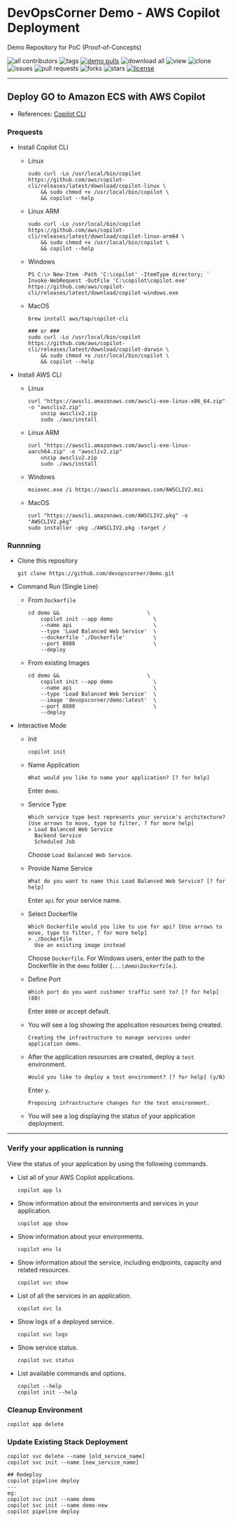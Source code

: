 # DevOpsCorner Demo - AWS Copilot Deployment

Demo Repository for PoC (Proof-of-Concepts)

![all contributors](https://img.shields.io/github/contributors/devopscorner/demo)
![tags](https://img.shields.io/github/v/tag/devopscorner/demo?sort=semver)
[![demo pulls](https://img.shields.io/docker/pulls/devopscorner/demo.svg?label=demo%20pulls&logo=docker)](https://hub.docker.com/r/devopscorner/demo/)
![download all](https://img.shields.io/github/downloads/devopscorner/demo/total.svg)
![view](https://views.whatilearened.today/views/github/devopscorner/demo.svg)
![clone](https://img.shields.io/badge/dynamic/json?color=success&label=clone&query=count&url=https://raw.githubusercontent.com/devopscorner/demo/master/clone.json?raw=True&logo=github)
![issues](https://img.shields.io/github/issues/devopscorner/demo)
![pull requests](https://img.shields.io/github/issues-pr/devopscorner/demo)
![forks](https://img.shields.io/github/forks/devopscorner/demo)
![stars](https://img.shields.io/github/stars/devopscorner/demo)
[![license](https://img.shields.io/github/license/devopscorner/demo)](https://img.shields.io/github/license/devopscorner/demo)

---

## Deploy GO to Amazon ECS with AWS Copilot

- References:
  [Copilot CLI](https://docs.aws.amazon.com/AmazonECS/latest/developerguide/getting-started-aws-copilot-cli.html)

### Prequests

- Install Copilot CLI

  - Linux

    ```
    sudo curl -Lo /usr/local/bin/copilot https://github.com/aws/copilot-cli/releases/latest/download/copilot-linux \
        && sudo chmod +x /usr/local/bin/copilot \
        && copilot --help
    ```

  - Linux ARM

    ```
    sudo curl -Lo /usr/local/bin/copilot https://github.com/aws/copilot-cli/releases/latest/download/copilot-linux-arm64 \
        && sudo chmod +x /usr/local/bin/copilot \
        && copilot --help
    ```

  - Windows

    ```
    PS C:\> New-Item -Path 'C:\copilot' -ItemType directory; `
    Invoke-WebRequest -OutFile 'C:\copilot\copilot.exe' https://github.com/aws/copilot-cli/releases/latest/download/copilot-windows.exe
    ```

  - MacOS

    ```
    brew install aws/tap/copilot-cli

    ### or ###
    sudo curl -Lo /usr/local/bin/copilot https://github.com/aws/copilot-cli/releases/latest/download/copilot-darwin \
        && sudo chmod +x /usr/local/bin/copilot \
        && copilot --help
    ```

- Install AWS CLI

  - Linux

    ```
    curl "https://awscli.amazonaws.com/awscli-exe-linux-x86_64.zip" -o "awscliv2.zip"
        unzip awscliv2.zip
        sudo ./aws/install
    ```

  - Linux ARM

    ```
    curl "https://awscli.amazonaws.com/awscli-exe-linux-aarch64.zip" -o "awscliv2.zip"
        unzip awscliv2.zip
        sudo ./aws/install
    ```

  - Windows

    ```
    msiexec.exe /i https://awscli.amazonaws.com/AWSCLIV2.msi
    ```

  - MacOS

    ```
    curl "https://awscli.amazonaws.com/AWSCLIV2.pkg" -o "AWSCLIV2.pkg"
    sudo installer -pkg ./AWSCLIV2.pkg -target /
    ```

### Runnning

- Clone this repository

  ```
  git clone https://github.com/devopscorner/demo.git
  ```

- Command Run (Single Line)

  - From `Dockerfile`

    ```
    cd demo &&                            \
        copilot init --app demo             \
        --name api                          \
        --type 'Load Balanced Web Service'  \
        --dockerfile './Dockerfile'         \
        --port 8080                         \
        --deploy
    ```

  - From existing Images

    ```
    cd demo &&                            \
        copilot init --app demo             \
        --name api                          \
        --type 'Load Balanced Web Service'  \
        --image 'devopscorner/demo:latest'  \
        --port 8080                         \
        --deploy
    ```

- Interactive Mode

  - Init

    ```
    copilot init
    ```

  - Name Application

    ```
    What would you like to name your application? [? for help]
    ```

    Enter `demo`.

  - Service Type

    ```
    Which service type best represents your service's architecture? [Use arrows to move, type to filter, ? for more help]
    > Load Balanced Web Service
      Backend Service
      Scheduled Job
    ```

    Choose `Load Balanced Web Service`.

  - Provide Name Service

    ```
    What do you want to name this Load Balanced Web Service? [? for help]
    ```

    Enter `api` for your service name.

  - Select Dockerfile

    ```
    Which Dockerfile would you like to use for api? [Use arrows to move, type to filter, ? for more help]
    > ./Dockerfile
      Use an existing image instead
    ```

    Choose `Dockerfile`.
    For Windows users, enter the path to the Dockerfile in the `demo` folder (_`...\demo\Dockerfile`_\.).

  - Define Port

    ```
    Which port do you want customer traffic sent to? [? for help] (80)
    ```

    Enter `8080` or accept default.

  - You will see a log showing the application resources being created.

    ```
    Creating the infrastructure to manage services under application demo.
    ```

  - After the application resources are created, deploy a `test` environment.

    ```
    Would you like to deploy a test environment? [? for help] (y/N)
    ```

    Enter `y`.

    ```
    Proposing infrastructure changes for the test environment.
    ```

  - You will see a log displaying the status of your application deployment.

---

### Verify your application is running

View the status of your application by using the following commands.

- List all of your AWS Copilot applications.

  ```
  copilot app ls
  ```

- Show information about the environments and services in your application.

  ```
  copilot app show
  ```

- Show information about your environments.

  ```
  copilot env ls
  ```

- Show information about the service, including endpoints, capacity and related resources.

  ```
  copilot svc show
  ```

- List of all the services in an application.

  ```
  copilot svc ls
  ```

- Show logs of a deployed service.

  ```
  copilot svc logs
  ```

- Show service status.

  ```
  copilot svc status
  ```

- List available commands and options.

  ```
  copilot --help
  copilot init --help
  ```

### Cleanup Environment

```
copilot app delete
```

### Update Existing Stack Deployment

```
copilot svc delete --name [old_service_name]
copilot svc init --name [new_service_name]

## Redeploy
copilot pipeline deploy
---
eg:
copilot svc init --name demo
copilot svc init --name demo-new
copilot pipeline deploy
```
